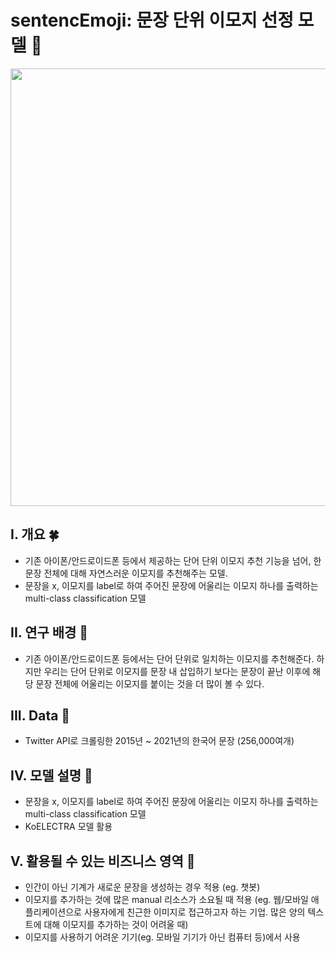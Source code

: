 # sentencEmoji: 문장 단위 이모지 선정 모델 🤗 

<p float="left" align="center">
    <img width="700" src="https://img1.daumcdn.net/thumb/R1280x0/?scode=mtistory2&fname=https%3A%2F%2Fblog.kakaocdn.net%2Fdn%2FRn0zJ%2FbtrsnofWf6j%2FU2klZmLt6KQWsZkVdZ8caK%2Fimg.png" />  
</p>


## I. 개요 🍀
- 기존 아이폰/안드로이드폰 등에서 제공하는 단어 단위 이모지 추천 기능을 넘어, 한 문장 전체에 대해 자연스러운 이모지를 추천해주는 모델.
- 문장을 x, 이모지를 label로 하여 주어진 문장에 어울리는 이모지 하나를 출력하는 multi-class classification 모델

## II. 연구 배경 🙋
- 기존 아이폰/안드로이드폰 등에서는 단어 단위로 일치하는 이모지를 추천해준다. 하지만 우리는 단어 단위로 이모지를 문장 내 삽입하기 보다는 문장이 끝난 이후에 해당 문장 전체에 어울리는 이모지를 붙이는 것을 더 많이 볼 수 있다. 

## III. Data 🌈
- Twitter API로 크롤링한 2015년 ~ 2021년의 한국어 문장 (256,000여개)

## IV. 모델 설명 🙏
- 문장을 x, 이모지를 label로 하여 주어진 문장에 어울리는 이모지 하나를 출력하는 multi-class classification 모델
- KoELECTRA 모델 활용

## V. 활용될 수 있는 비즈니스 영역 💯

- 인간이 아닌 기계가 새로운 문장을 생성하는 경우 적용 (eg. 챗봇) 
- 이모지를 추가하는 것에 많은 manual 리소스가 소요될 때 적용 (eg. 웹/모바일 애플리케이션으로 사용자에게 친근한 이미지로 접근하고자 하는 기업. 많은 양의 텍스트에 대해 이모지를 추가하는 것이 어려울 때)
- 이모지를 사용하기 어려운 기기(eg. 모바일 기기가 아닌 컴퓨터 등)에서 사용
